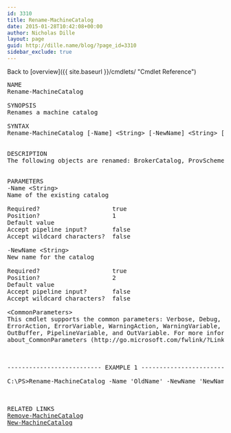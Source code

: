 ```yaml
---
id: 3310
title: Rename-MachineCatalog
date: 2015-01-28T10:42:08+00:00
author: Nicholas Dille
layout: page
guid: http://dille.name/blog/?page_id=3310
sidebar_exclude: true
---
```

Back to [overview]({{ site.baseurl }}/cmdlets/ "Cmdlet Reference")

<pre>NAME
Rename-MachineCatalog

SYNOPSIS
Renames a machine catalog

SYNTAX
Rename-MachineCatalog [-Name] &lt;String&gt; [-NewName] &lt;String&gt; [&lt;CommonParameters&gt;]


DESCRIPTION
The following objects are renamed: BrokerCatalog, ProvScheme, AcctIdentityPool


PARAMETERS
-Name &lt;String&gt;
Name of the existing catalog

Required?                    true
Position?                    1
Default value
Accept pipeline input?       false
Accept wildcard characters?  false

-NewName &lt;String&gt;
New name for the catalog

Required?                    true
Position?                    2
Default value
Accept pipeline input?       false
Accept wildcard characters?  false

&lt;CommonParameters&gt;
This cmdlet supports the common parameters: Verbose, Debug,
ErrorAction, ErrorVariable, WarningAction, WarningVariable,
OutBuffer, PipelineVariable, and OutVariable. For more information, see
about_CommonParameters (http://go.microsoft.com/fwlink/?LinkID=113216).



-------------------------- EXAMPLE 1 --------------------------

C:\PS&gt;Rename-MachineCatalog -Name 'OldName' -NewName 'NewName'



RELATED LINKS
<a href="{{ site.baseurl }}/cmdlets/remove-machinecatalog/" title="Remove-MachineCatalog">Remove-MachineCatalog</a>
<a href="{{ site.baseurl }}/cmdlets/new-machinecatalog/" title="New-MachineCatalog">New-MachineCatalog</a>
</pre>